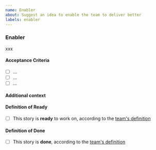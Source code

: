 ```yaml
---
name: Enabler
about: Suggest an idea to enable the team to deliver better
labels: enabler
---
```


### Enabler
<!-- A description of the enabler that covers what needs to be done, and importantly, why it needs to be done. It should be understandable by all members of the team. -->
xxx

#### Acceptance Criteria
<!-- Requirements to accept this enabler as completed. -->
- [ ] ... 
- [ ] ...
- [ ] ...

#### Additional context
<!-- Add any other context here -->

#### Definition of Ready
- [ ] This story is __ready__ to work on, according to the [team's definition](https://confluence.linz.govt.nz/pages/viewpage.action?pageId=87930423)

#### Definition of Done
- [ ] This story is __done__, according to the [team's definition](https://confluence.linz.govt.nz/pages/viewpage.action?pageId=87930423)

<!-- Please add one or more of these labels: 'spike', 'refactor', 'architecture', 'infrastructure', 'compliance' -->